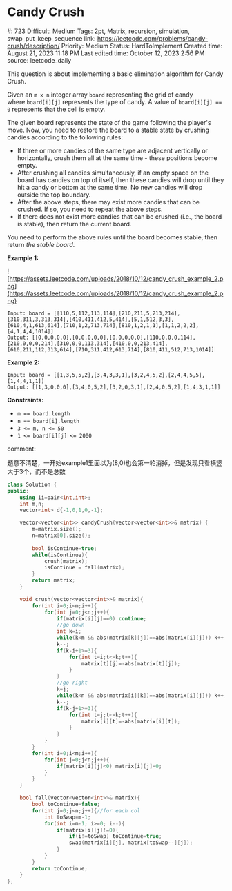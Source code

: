 # Candy Crush

#: 723
Difficult: Medium
Tags: 2pt, Matrix, recursion, simulation, swap_put_keep_sequence
link: https://leetcode.com/problems/candy-crush/description/
Priority: Medium
Status: HardToImplement
Created time: August 21, 2023 11:18 PM
Last edited time: October 12, 2023 2:56 PM
source: leetcode_daily

This question is about implementing a basic elimination algorithm for Candy Crush.

Given an `m x n` integer array `board` representing the grid of candy where `board[i][j]` represents the type of candy. A value of `board[i][j] == 0` represents that the cell is empty.

The given board represents the state of the game following the player's move. Now, you need to restore the board to a stable state by crushing candies according to the following rules:

- If three or more candies of the same type are adjacent vertically or horizontally, crush them all at the same time - these positions become empty.
- After crushing all candies simultaneously, if an empty space on the board has candies on top of itself, then these candies will drop until they hit a candy or bottom at the same time. No new candies will drop outside the top boundary.
- After the above steps, there may exist more candies that can be crushed. If so, you need to repeat the above steps.
- If there does not exist more candies that can be crushed (i.e., the board is stable), then return the current board.

You need to perform the above rules until the board becomes stable, then return *the stable board*.

**Example 1:**

![https://assets.leetcode.com/uploads/2018/10/12/candy_crush_example_2.png](https://assets.leetcode.com/uploads/2018/10/12/candy_crush_example_2.png)

```
Input: board = [[110,5,112,113,114],[210,211,5,213,214],[310,311,3,313,314],[410,411,412,5,414],[5,1,512,3,3],[610,4,1,613,614],[710,1,2,713,714],[810,1,2,1,1],[1,1,2,2,2],[4,1,4,4,1014]]
Output: [[0,0,0,0,0],[0,0,0,0,0],[0,0,0,0,0],[110,0,0,0,114],[210,0,0,0,214],[310,0,0,113,314],[410,0,0,213,414],[610,211,112,313,614],[710,311,412,613,714],[810,411,512,713,1014]]

```

**Example 2:**

```
Input: board = [[1,3,5,5,2],[3,4,3,3,1],[3,2,4,5,2],[2,4,4,5,5],[1,4,4,1,1]]
Output: [[1,3,0,0,0],[3,4,0,5,2],[3,2,0,3,1],[2,4,0,5,2],[1,4,3,1,1]]

```

**Constraints:**

- `m == board.length`
- `n == board[i].length`
- `3 <= m, n <= 50`
- `1 <= board[i][j] <= 2000`

comment:

题意不清楚，一开始example1里面以为(8,0)也会第一轮消掉，但是发现只看横竖大于3个，而不是总数

```cpp
class Solution {
public:
    using ii=pair<int,int>;
    int m,n;
    vector<int> d{-1,0,1,0,-1};    

    vector<vector<int>> candyCrush(vector<vector<int>>& matrix) {
        m=matrix.size();
        n=matrix[0].size();
        
        bool isContinue=true;
        while(isContinue){
            crush(matrix);
            isContinue = fall(matrix);
        }
        return matrix;
    }

    void crush(vector<vector<int>>& matrix){
        for(int i=0;i<m;i++){
            for(int j=0;j<n;j++){
                if(matrix[i][j]==0) continue;
                //go down
                int k=i;
                while(k<m && abs(matrix[k][j])==abs(matrix[i][j])) k++;
                k--;
                if(k-i+1>=3){
                    for(int t=i;t<=k;t++){
                        matrix[t][j]=-abs(matrix[t][j]);
                    }
                }
                //go right
                k=j;
                while(k<n && abs(matrix[i][k])==abs(matrix[i][j])) k++;
                k--;
                if(k-j+1>=3){
                    for(int t=j;t<=k;t++){
                        matrix[i][t]=-abs(matrix[i][t]);
                    }
                }
            }
        }
        for(int i=0;i<m;i++){
            for(int j=0;j<n;j++){
                if(matrix[i][j]<0) matrix[i][j]=0;
            }
        }
    }

    bool fall(vector<vector<int>>& matrix){
        bool toContinue=false;
        for(int j=0;j<n;j++){//for each col
            int toSwap=m-1;
            for(int i=m-1; i>=0; i--){
                if(matrix[i][j]!=0){
                    if(i!=toSwap) toContinue=true;
                    swap(matrix[i][j], matrix[toSwap--][j]);
                }
            }
        }
        return toContinue;
    }
};
```